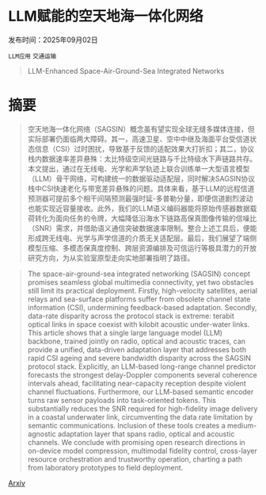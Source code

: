 # LLM赋能的空天地海一体化网络

发布时间：2025年09月02日

`LLM应用` `交通运输`

> LLM-Enhanced Space-Air-Ground-Sea Integrated Networks

# 摘要

> 空天地海一体化网络（SAGSIN）概念虽有望实现全球无缝多媒体连接，但实际部署仍面临两大障碍。其一，高速卫星、空中中继及海面平台受信道状态信息（CSI）过时困扰，导致基于反馈的适配效果大打折扣；其二，协议栈内数据速率差异悬殊：太比特级空间光链路与千比特级水下声链路共存。本文提出，通过在无线电、光学和声学轨迹上联合训练单一大型语言模型（LLM）骨干网络，可构建统一的数据驱动适配层，同时解决SAGSIN协议栈中CSI快速老化与带宽差异悬殊的问题。具体来看，基于LLM的远程信道预测器可提前多个相干间隔预测最强时延-多普勒分量，即便信道剧烈波动也能实现近容量接收。此外，我们的LLM语义编码器能将原始传感器数据载荷转化为面向任务的令牌，大幅降低沿海水下链路高保真图像传输的信噪比（SNR）需求，并借助语义通信突破数据速率限制。整合上述工具后，便能形成跨无线电、光学与声学信道的介质无关适配层。最后，我们展望了端侧模型压缩、多模态保真度控制、跨层资源编排及可信运行等极具潜力的开放研究方向，为从实验室原型走向实地部署指明了路径。

> The space-air-ground-sea integrated networking (SAGSIN) concept promises seamless global multimedia connectivity, yet two obstacles still limit its practical deployment. Firstly, high-velocity satellites, aerial relays and sea-surface platforms suffer from obsolete channel state information (CSI), undermining feedback-based adaptation. Secondly, data-rate disparity across the protocol stack is extreme: terabit optical links in space coexist with kilobit acoustic under-water links. This article shows that a single large language model (LLM) backbone, trained jointly on radio, optical and acoustic traces, can provide a unified, data-driven adaptation layer that addresses both rapid CSI ageing and severe bandwidth disparity across the SAGSIN protocol stack. Explicitly, an LLM-based long-range channel predictor forecasts the strongest delay-Doppler components several coherence intervals ahead, facilitating near-capacity reception despite violent channel fluctuations. Furthermore, our LLM-based semantic encoder turns raw sensor payloads into task-oriented tokens. This substantially reduces the SNR required for high-fidelity image delivery in a coastal underwater link, circumventing the data rate limitation by semantic communications. Inclusion of these tools creates a medium-agnostic adaptation layer that spans radio, optical and acoustic channels. We conclude with promising open research directions in on-device model compression, multimodal fidelity control, cross-layer resource orchestration and trustworthy operation, charting a path from laboratory prototypes to field deployment.

[Arxiv](https://arxiv.org/abs/2509.02540)